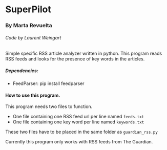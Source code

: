 # SuperPilot
### By Marta Revuelta
###### Code by Laurent Weingart

Simple specific RSS article analyzer written in python. This program reads RSS feeds and looks for the presence of key words in the articles.

##### Dependencies:
- FeedParser: pip install feedparser

#### How to use this program.
This program needs two files to function.
- One file containing one RSS feed url per line named `feeds.txt`
- One file containing one key word per line named `keywords.txt`

These two files have to be placed in the same folder as `guardian_rss.py`

Currently this program only works with RSS feeds from The Guardian.
